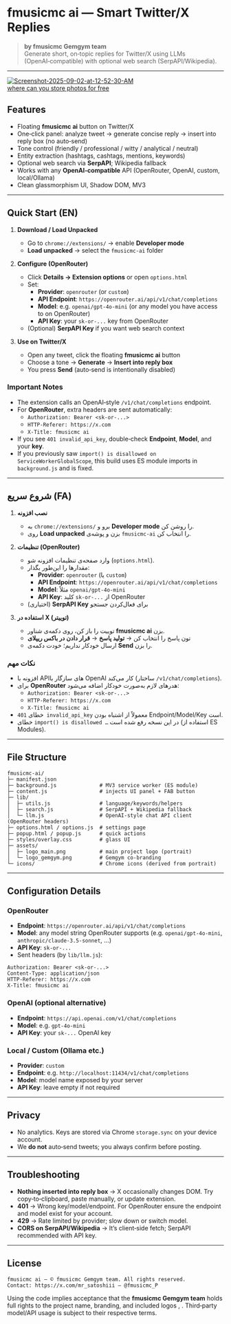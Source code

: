 # fmusicmc ai — Smart Twitter/X Replies

> **by fmusicmc Gemgym team**  
> Generate short, on‑topic replies for Twitter/X using LLMs (OpenAI‑compatible) with optional web search (SerpAPI/Wikipedia).

---
<a href="https://ibb.co/XZf0LCMB"><img src="https://i.ibb.co/TBDj2gdX/Screenshot-2025-09-02-at-12-52-30-AM.png" alt="Screenshot-2025-09-02-at-12-52-30-AM" border="0"></a><br /><a target='_blank' href='https://imgbb.com/'>where can you store photos for free</a><br />



## Features
- Floating **fmusicmc ai** button on Twitter/X
- One‑click panel: analyze tweet → generate concise reply → insert into reply box (no auto‑send)
- Tone control (friendly / professional / witty / analytical / neutral)
- Entity extraction (hashtags, cashtags, mentions, keywords)
- Optional web search via **SerpAPI**; Wikipedia fallback
- Works with any **OpenAI‑compatible** API (OpenRouter, OpenAI, custom, local/Ollama)
- Clean glassmorphism UI, Shadow DOM, MV3

---

## Quick Start (EN)

1. **Download / Load Unpacked**
   - Go to `chrome://extensions/` → enable **Developer mode**
   - **Load unpacked** → select the `fmusicmc-ai` folder

2. **Configure (OpenRouter)**
   - Click **Details → Extension options** or open `options.html`
   - Set:
     - **Provider**: `openrouter` (or `custom`)
     - **API Endpoint**: `https://openrouter.ai/api/v1/chat/completions`
     - **Model**: e.g. `openai/gpt-4o-mini` (or any model you have access to on OpenRouter)
     - **API Key**: your `sk-or-...` key from OpenRouter
   - (Optional) **SerpAPI Key** if you want web search context

3. **Use on Twitter/X**
   - Open any tweet, click the floating **fmusicmc ai** button
   - Choose a tone → **Generate** → **Insert into reply box**
   - You press **Send** (auto‑send is intentionally disabled)

### Important Notes
- The extension calls an OpenAI‑style `/v1/chat/completions` endpoint.  
- For **OpenRouter**, extra headers are sent automatically:
  - `Authorization: Bearer <sk-or-...>`
  - `HTTP-Referer: https://x.com`
  - `X-Title: fmusicmc ai`
- If you see `401 invalid_api_key`, double‑check **Endpoint**, **Model**, and your **key**.
- If you previously saw `import() is disallowed on ServiceWorkerGlobalScope`, this build uses ES module imports in `background.js` and is fixed.

---

## شروع سریع (FA)

1. **نصب افزونه**
   - به `chrome://extensions/` برو و **Developer mode** را روشن کن.
   - روی **Load unpacked** بزن و پوشه‌ی `fmusicmc-ai` را انتخاب کن.

2. **تنظیمات (OpenRouter)**
   - وارد صفحه‌ی تنظیمات افزونه شو (`options.html`).
   - مقدارها را این‌طور بگذار:
     - **Provider**: `openrouter` (یا `custom`)
     - **API Endpoint**: `https://openrouter.ai/api/v1/chat/completions`
     - **Model**: مثلاً `openai/gpt-4o-mini`
     - **API Key**: کلید `sk-or-...` از OpenRouter
   - (اختیاری) **SerpAPI Key** برای فعال‌کردن جستجو

3. **استفاده در X (توییتر)**
   - توییت را باز کن، روی دکمه‌ی شناور **fmusicmc ai** بزن.
   - تون پاسخ را انتخاب کن → **تولید پاسخ** → **قرار دادن در باکس ریپلای**
   - ارسال خودکار نداریم؛ خودت دکمه‌ی **Send** را بزن.

### نکات مهم
- افزونه با APIهای سازگار با OpenAI کار می‌کند (ساختار `/v1/chat/completions`).  
- برای **OpenRouter** هدرهای لازم به‌صورت خودکار اضافه می‌شود:
  - `Authorization: Bearer <sk-or-...>`
  - `HTTP-Referer: https://x.com`
  - `X-Title: fmusicmc ai`
- خطای `401 invalid_api_key` معمولاً از اشتباه بودن Endpoint/Model/Key است.
- خطای `import() is disallowed …` در این نسخه رفع شده است (استفاده از ES Modules).

---

## File Structure
```
fmusicmc-ai/
├─ manifest.json
├─ background.js              # MV3 service worker (ES module)
├─ content.js                 # injects UI panel + FAB button
├─ lib/
│  ├─ utils.js                # language/keywords/helpers
│  ├─ search.js               # SerpAPI + Wikipedia fallback
│  └─ llm.js                  # OpenAI-style chat API client (OpenRouter headers)
├─ options.html / options.js  # settings page
├─ popup.html / popup.js      # quick actions
├─ styles/overlay.css         # glass UI
├─ assets/
│  ├─ logo_main.png           # main project logo (portrait)
│  └─ logo_gemgym.png         # Gemgym co‑branding
└─ icons/                     # Chrome icons (derived from portrait)
```

---

## Configuration Details

### OpenRouter
- **Endpoint**: `https://openrouter.ai/api/v1/chat/completions`
- **Model**: any model string OpenRouter supports (e.g. `openai/gpt-4o-mini`, `anthropic/claude-3.5-sonnet`, …)
- **API Key**: `sk-or-...`
- Sent headers (by `lib/llm.js`):
```http
Authorization: Bearer <sk-or-...>
Content-Type: application/json
HTTP-Referer: https://x.com
X-Title: fmusicmc ai
```

### OpenAI (optional alternative)
- **Endpoint**: `https://api.openai.com/v1/chat/completions`
- **Model**: e.g. `gpt-4o-mini`
- **API Key**: your `sk-...` OpenAI key

### Local / Custom (Ollama etc.)
- **Provider**: `custom`
- **Endpoint**: e.g. `http://localhost:11434/v1/chat/completions`
- **Model**: model name exposed by your server
- **API Key**: leave empty if not required

---

## Privacy
- No analytics. Keys are stored via Chrome `storage.sync` on your device account.  
- We **do not** auto‑send tweets; you always confirm before posting.

---

## Troubleshooting
- **Nothing inserted into reply box** → X occasionally changes DOM. Try copy‑to‑clipboard, paste manually, or update extension.
- **401** → Wrong key/model/endpoint. For OpenRouter ensure the endpoint and model exist for your account.
- **429** → Rate limited by provider; slow down or switch model.
- **CORS on SerpAPI/Wikipedia** → It’s client‑side fetch; SerpAPI recommended with API key.

---

## License

```
fmusicmc ai — © fmusicmc Gemgym team. All rights reserved.
Contact: https://x.com/mr_satoshiii — @fmusicmc_P
```

Using the code implies acceptance that the **fmusicmc Gemgym team** holds full rights to the project name, branding, and included logos , . Third‑party model/API usage is subject to their respective terms.
